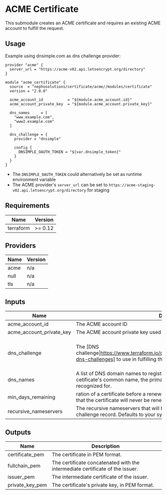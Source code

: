 # ACME Certificate

This submodule creates an ACME certificate and requires an existing ACME account to fulfill the request.

## Usage

Example using dnsimple.com as dns challenge provider:

```hcl
provider "acme" {
  server_url = "https://acme-v02.api.letsencrypt.org/directory"
}

module "acme_certificate" {
  source  = "nephosolutions/certificate/acme//modules/certificate"
  version = "2.0.0"

  acme_account_id           = "${module.acme_account.id}"
  acme_account_private_key  = "${module.acme_account.private_key}"

  dns_names     = [
    "www.example.com",
    "www2.example.com"
  ]

  dns_challenge = {
    provider = "dnsimple"

    config {
      DNSIMPLE_OAUTH_TOKEN = "${var.dnsimple_token}"
    }
  }
}
```

* The `DNSIMPLE_OAUTH_TOKEN` could alternatively be set as runtime environment variable
* The ACME provider's `server_url` can be set to `https://acme-staging-v02.api.letsencrypt.org/directory` for staging

<!-- BEGINNING OF PRE-COMMIT-TERRAFORM DOCS HOOK -->
## Requirements

| Name | Version |
|------|---------|
| terraform | >= 0.12 |

## Providers

| Name | Version |
|------|---------|
| acme | n/a |
| null | n/a |
| tls | n/a |

## Inputs

| Name | Description | Type | Default | Required |
|------|-------------|------|---------|:--------:|
| acme\_account\_id | The ACME account ID | `any` | n/a | yes |
| acme\_account\_private\_key | The ACME account private key used to request the certificate. | `any` | n/a | yes |
| dns\_challenge | The [DNS challenge\|https://www.terraform.io/docs/providers/acme/r/certificate.html#using-dns-challenges] to use in fulfilling the request. | <pre>object({<br>    config   = map(string)<br>    provider = string<br>  })</pre> | n/a | yes |
| dns\_names | A list of DNS domain names to register the certificate for. The fist one is the cetificate's common name, the primary domain that the certificate will be recognized for. | `list(string)` | n/a | yes |
| min\_days\_remaining | ration of a certificate before a renewal is attempted. A value of less than 0 means that the certificate will never be renewed. | `number` | `30` | no |
| recursive\_nameservers | The recursive nameservers that will be used to check for propagation of the challenge record. Defaults to your system-configured DNS resolvers. | `list` | `[]` | no |

## Outputs

| Name | Description |
|------|-------------|
| certificate\_pem | The certificate in PEM format. |
| fullchain\_pem | The certificate concatenated with the intermediate certificate of the issuer. |
| issuer\_pem | The intermediate certificate of the issuer. |
| private\_key\_pem | The certificate's private key, in PEM format. |

<!-- END OF PRE-COMMIT-TERRAFORM DOCS HOOK -->

[1]: https://www.terraform.io/docs/providers/acme/r/certificate.html#using-dns-challenges
